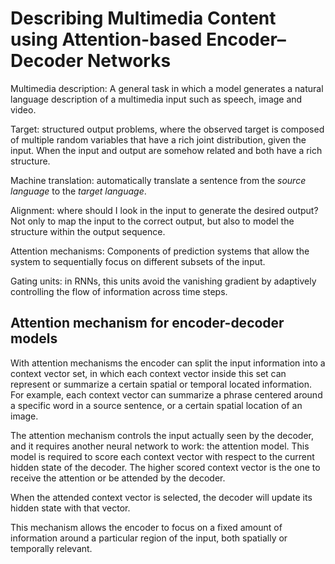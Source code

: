 # Describing Multimedia Content using Attention-based Encoder–Decoder Networks

Multimedia description: A general task in which a model generates a natural language description of a multimedia input such as speech, image and video.

Target: structured output problems, where the observed target is composed of multiple random variables that have a rich joint distribution, given the input. When the input and output are somehow related and both have a rich structure.

Machine translation: automatically translate a sentence from the *source language* to the *target language*.

Alignment: where should I look in the input to generate the desired output? Not only to map the input to the correct output, but also to model the structure within the output sequence.

Attention mechanisms: Components of prediction systems that allow the system to sequentially focus on different subsets of the input.

Gating units: in RNNs, this units avoid the vanishing gradient by adaptively controlling the flow of information across time steps.

## Attention mechanism for encoder-decoder models

With attention mechanisms the encoder can split the input information into a context vector set, in which each context vector inside this set can represent or summarize a certain spatial or temporal located information. For example, each context vector can summarize a phrase centered around a specific word in a source sentence, or a certain spatial location of an image.

The attention mechanism controls the input actually seen by the decoder, and it requires another neural network to work: the attention model. This model is required to score each context vector with respect to the current hidden state of the decoder. The higher scored context vector is the one to receive the attention or be attended by the decoder.

When the attended context vector is selected, the decoder will update its hidden state with that vector.

This mechanism allows the encoder to focus on a fixed amount of information around a particular region of the input, both spatially or temporally relevant.
